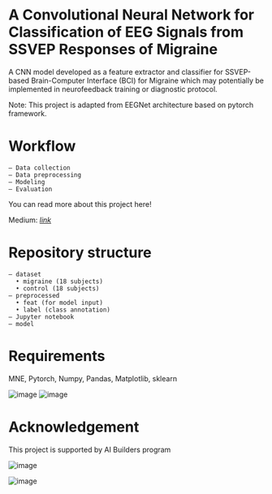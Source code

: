 # A Convolutional Neural Network for Classification of EEG Signals from SSVEP Responses of Migraine

A CNN model developed as a feature extractor and classifier for SSVEP-based Brain-Computer Interface (BCI) for Migraine which may potentially be implemented in neurofeedback training or diagnostic protocol.

Note: This project is adapted from EEGNet architecture based on pytorch framework.

# Workflow

``` 
— Data collection
— Data preprocessing
— Modeling
— Evaluation
``` 

You can read more about this project here!

Medium: [*link*](https://medium.com/p/120bc69fb720/edit)

# Repository structure

``` 
— dataset
  • migraine (18 subjects)
  • control (18 subjects)
— preprocessed
  • feat (for model input)
  • label (class annotation)
— Jupyter notebook
— model
``` 

# Requirements

MNE,
Pytorch,
Numpy,
Pandas,
Matplotlib,
sklearn

![image](https://user-images.githubusercontent.com/95537645/176873269-2df8cf21-db30-4e84-bb4c-1621bed44d92.png)
![image](https://user-images.githubusercontent.com/95537645/176873296-93dec4be-2a37-4760-97f3-4a0791a661d1.png)


# Acknowledgement
This project is supported by AI Builders program 

![image](https://user-images.githubusercontent.com/95537645/176873151-9affa44d-f005-4672-a73f-6e12174845f5.png)

![image](https://user-images.githubusercontent.com/95537645/176874710-b3bcb559-5e6e-40cf-81ca-1716917d9e5d.png)




